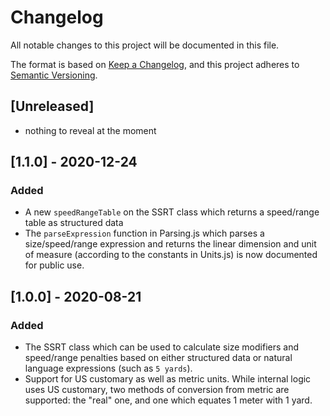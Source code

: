 # Changelog
All notable changes to this project will be documented in this file.

The format is based on [Keep a Changelog](https://keepachangelog.com/en/1.0.0/),
and this project adheres to [Semantic Versioning](https://semver.org/spec/v2.0.0.html).

## [Unreleased]
- nothing to reveal at the moment

## [1.1.0] - 2020-12-24

### Added
- A new `speedRangeTable` on the SSRT class which returns a speed/range table as structured data
- The `parseExpression` function in Parsing.js which parses a size/speed/range expression and returns the linear dimension and unit of measure (according to the constants in Units.js) is now documented for public use.

## [1.0.0] - 2020-08-21

### Added
- The SSRT class which can be used to calculate size modifiers and speed/range penalties based on either structured data or natural language expressions (such as `5 yards`).
- Support for US customary as well as metric units. While internal logic uses US customary, two methods of conversion from metric are supported: the "real" one, and one which equates 1 meter with 1 yard.  